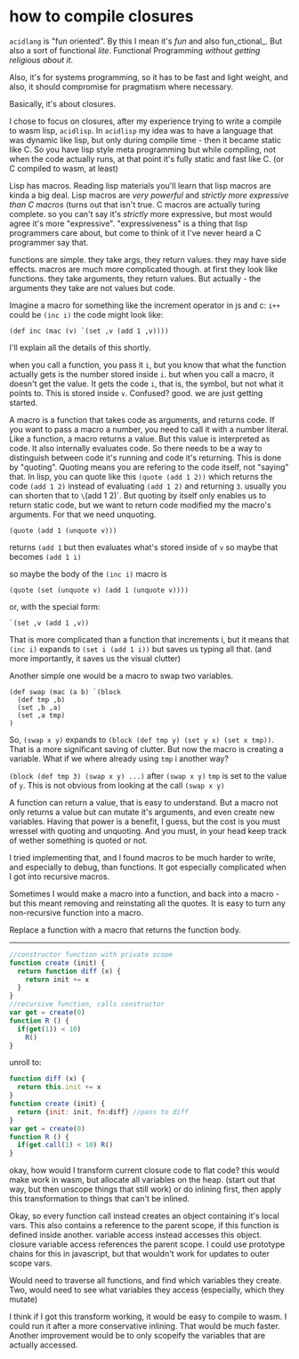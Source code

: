 
# how to compile closures

`acidlang` is "fun oriented". By this I mean it's _fun_ and also fun_ctional_.
But also a sort of functional _lite_.
Functional Programming _without getting religious about it_.

Also, it's for systems programming, so it has to be fast and light weight,
and also, it should compromise for pragmatism where necessary.

Basically, it's about closures.

I chose to focus on closures, after my experience trying to write a compile to wasm lisp,
`acidlisp`. In `acidlisp` my idea was to have a language that was dynamic like lisp,
but only during compile time - then it became static like C.
So you have lisp style meta programming but while compiling, not when the code actually runs,
at that point it's fully static and fast like C. (or C compiled to wasm, at least)

Lisp has macros. Reading lisp materials you'll learn that lisp macros are kinda a big deal.
Lisp macros are _very powerful_ and _strictly more expressive than C macros_ (turns out that
isn't true. C macros are actually turing complete. so you can't say it's _strictly_ more
expressive, but most would agree it's more "expressive". "expressiveness" is a thing that lisp
programmers care about, but come to think of it I've never heard a C programmer say that.

functions are simple. they take args, they return values. they may have side effects.
macros are much more complicated though. at first they look like functions. they take
arguments, they return values. But actually - the arguments they take are not values
but code.

Imagine a macro for something like the increment operator in js and c:
`i++` could be `(inc i)`
the code might look like:
```
(def inc (mac (v) `(set ,v (add 1 ,v))))
```
I'll explain all the details of this shortly.

when you call a function, you pass it `i`, but you know that what the function actually
gets is the number stored inside `i`. but when you call a macro, it doesn't get the value.
It gets the code `i`, that is, the symbol, but not what it points to. This is stored inside `v`.
Confused? good. we are just getting started.

A macro is a function that takes code as arguments, and returns code. If you want to pass a macro
a number, you need to call it with a number literal. Like a function, a macro returns a value.
But this value is interpreted as code. It also internally evaluates code. So there needs to be
a way to distinguish between code it's running and code it's returning. This is done by "quoting".
Quoting means you are refering to the code itself, not "saying" that.
In lisp, you can quote like this `(quote (add 1 2))` which returns the code `(add 1 2)` instead
of evaluating `(add 1 2)` and returning `3`. usually you can shorten that to `\`(add 1 2)`.
But quoting by itself only enables us to return static code, but we want to return code modified
my the macro's arguments. For that we need unquoting.

```
(quote (add 1 (unquote v)))
```
returns `(add 1` but then evaluates what's stored inside of `v` so maybe that becomes `(add 1 i)`

so maybe the body of the `(inc i)` macro is
```
(quote (set (unquote v) (add 1 (unquote v))))
```

or, with the special form:
```
`(set ,v (add 1 ,v))
```


That is more complicated than a function that increments i, but it means
that `(inc i)` expands to `(set i (add 1 i))` but saves us typing all that.
(and more importantly, it saves us the visual clutter)

Another simple one would be a macro to swap two variables.

```
(def swap (mac (a b) `(block
  (def tmp ,b)
  (set ,b ,a)
  (set ,a tmp)
)
```

So, `(swap x y)` expands to `(block (def tmp y) (set y x) (set x tmp))`.
That is a more significant saving of clutter. But now the macro is creating
a variable. What if we where already using `tmp` i another way?

`(block (def tmp 3) (swap x y) ...)` after `(swap x y)` `tmp` is set to the value
of `y`. This is not obvious from looking at the call `(swap x y)`

A function can return a value, that is easy to understand. But a macro not only
returns a value but can mutate it's arguments, and even create new variables.
Having that power is a benefit, I guess, but the cost is you must wressel with
quoting and unquoting. And you must, in your head keep track of wether something
is quoted or not.

I tried implementing that, and I found macros to be much harder to write, and especially to debug,
than functions. It got especially complicated when I got into recursive macros.

Sometimes I would make a macro into a function, and back into a macro - but this meant removing
and reinstating all the quotes. It is easy to turn any non-recursive function into a macro.

Replace a function with a macro that returns the function body.


---
``` js
//constructor function with private scope
function create (init) {
  return function diff (x) {
    return init += x
  }
}
//recursive function, calls constructor
var get = create(0)
function R () {
  if(get(1)) < 10)
    R()
}
```

unroll to:

``` js
function diff (x) {
  return this.init += x
}
function create (init) {
  return {init: init, fn:diff} //pass to diff
}
var get = create(0)
function R () {
  if(get.call(1) < 10) R()
}
```

okay, how would I transform current closure code to flat code?
this would make work in wasm, but allocate all variables on the heap.
(start out that way, but then unscope things that still work)
or do inlining first, then apply this transformation to things that can't be inlined.

Okay, so every function call instead creates an object containing it's local vars.
This also contains a reference to the parent scope, if this function is defined inside another.
variable access instead accesses this object. closure variable access references the parent scope.
I could use prototype chains for this in javascript, but that wouldn't work for updates to outer
scope vars.

Would need to traverse all functions, and find which variables they create.
Two, would need to see what variables they access (especially, which they mutate)

I think if I got this transform working, it would be easy to compile to wasm.
I could run it after a more conservative inlining. That would be much faster.
Another improvement would be to only scopeify the variables that are actually accessed.


